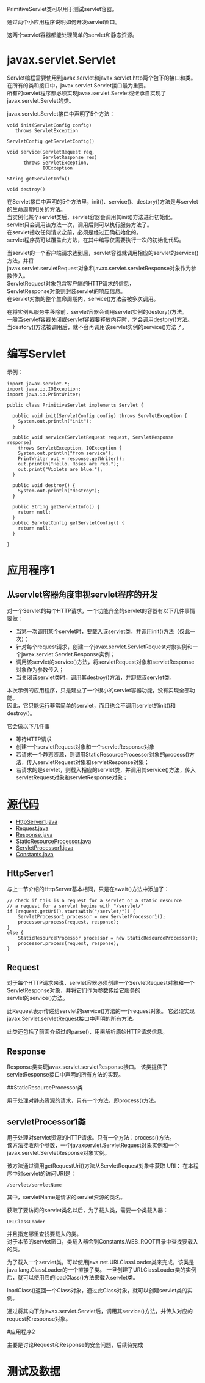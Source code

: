 PrimitiveServlet类可以用于测试servlet容器。

通过两个小应用程序说明如何开发servlet窗口。

这两个servlet容器都能处理简单的servlet和静态资源。

# javax.servlet.Servlet

Servlet编程需要使用到javax.servlet和javax.servlet.http两个包下的接口和类。 
在所有的类和接口中，javax.servlet.Servlet接口最为重要。  
所有的servlet程序都必须实现javax.servlet.Servlet或继承自实现了javax.servlet.Servlet的类。

javax.servlet.Servlet接口中声明了5个方法：

	void init(ServletConfig config)
	   throws ServletException

	ServletConfig getServletConfig()

	void service(ServletRequest req,
	             ServletResponse res)
	      throws ServletException,
	             IOException

	String getServletInfo()

	void destroy()

在Servlet接口中声明的5个方法里，init()、service()、destory()方法是与servlet的生命周期相关的方法。  
当实例化某个servlet类后，servlet容器会调用其init()方法进行初始化。  
servlet只会调用该方法一次，调用后则可以执行服务方法了。  
在servlet接收任何请求之前，必须是经过正确初始化的。  
servlet程序员可以覆盖此方法，在其中编写仅需要执行一次的初始化代码。  

当servlet的一个客户端请求达到后，servlet容器就调用相应的servlet的service()方法，并将  
javax.servlet.servletRequest对象和javax.servlet.servletResponse对象作为参数传入。  
ServletRequest对象包含客户端的HTTP请求的信息，  
ServletResponse对象则封装servlet的响应信息。  
在servlet对象的整个生命周期内，service()方法会被多次调用。 

在将实例从服务中移除前，servlet容器会调用servlet实例的destory()方法。  
一般当servlet容器关闭或servlet容器要释放内存时，才会调用destory()方法。  
当destory()方法被调用后，就不会再调用该servlet实例的service()方法了。
# 编写Servlet

示例： 

	import javax.servlet.*;
	import java.io.IOException;
	import java.io.PrintWriter;
	
	public class PrimitiveServlet implements Servlet {
	
	  public void init(ServletConfig config) throws ServletException {
	    System.out.println("init");
	  }
	
	  public void service(ServletRequest request, ServletResponse response)
	    throws ServletException, IOException {
	    System.out.println("from service");
	    PrintWriter out = response.getWriter();
	    out.println("Hello. Roses are red.");
	    out.print("Violets are blue.");
	  }
	
	  public void destroy() {
	    System.out.println("destroy");
	  }
	
	  public String getServletInfo() {
	    return null;
	  }
	  public ServletConfig getServletConfig() {
	    return null;
	  }
	
	}

# 应用程序1

## 从servlet容器角度审视servlet程序的开发

对一个Servlet的每个HTTP请求，一个功能齐全的servlet的容器有以下几件事情要做：

* 当第一次调用某个servlet时，要载入该servlet类，并调用init()方法（仅此一次）；
* 针对每个request请求，创建一个javax.servlet.ServletRequest对象实例和一个javax.servlet.Servlet.Response实例；
* 调用该servlet的service()方法，将servletRequest对象和servletResponse对象作为参数传入；
* 当关闭该servlet类时，调用其destroy()方法，并卸载该servlet类。

本次示例的应用程序，只是建立了一个很小的servlet容器功能，没有实现全部功能。  
因此，它只能运行非常简单的servlet，而且也会不调用servlet的init()和destroy()。  

它会做以下几件事

* 等待HTTP请求
* 创建一个servletRequest对象和一个servletResponse对象
* 若请求一个静态资源，则调用StaticResourceProcessor对象的process()方法，传入servletRequest对象和servletResponse对象；
* 若请求的是servlet，则载入相应的servlet类，并调用其service()方法，传入servletRequest对象和servletResponse对象；

# [源代码](src/ex02)

* [HttpServer1.java](src/ex02/src/com/tlxxm/learing/HttpServer1.java)
* [Request.java](src/ex02/src/com/tlxxm/learing/Request.java)
* [Response.java](src/ex02/src/com/tlxxm/learing/Response.java)
* [StaticResourceProcessor.java](src/ex02/src/com/tlxxm/learing/StaticResourceProcessor.java)
* [ServletProcessor1.java](src/ex02/src/com/tlxxm/learing/ServletProcessor1.java)
* [Constants.java](src/ex02/src/com/tlxxm/learing/Constants.java)

## HttpServer1

与上一节介绍的HttpServer基本相同，只是在await()方法中添加了：

	// check if this is a request for a servlet or a static resource
    // a request for a servlet begins with "/servlet/"
    if (request.getUri().startsWith("/servlet/")) {
        ServletProcessor1 processor = new ServletProcessor1();
        processor.process(request, response);
    }
    else {
        StaticResourceProcessor processor = new StaticResourceProcessor();
        processor.process(request, response);
    }

## Request

对于每个HTTP请求来说，servlet容器必须创建一个ServletRequest对象和一个ServletResponse对象，并将它们作为参数传给它服务的  
servlet的service()方法。

此Request表示传递给servlet的service()方法的一个request对象。
它必须实现javax.Servlet.servletRequest接口中声明的所有方法。

此类还包括了前面介绍过的parse()，用来解析原始HTTP请求信息。

## Response 

Response类实现javax.servlet.servletResponse接口。
该类提供了servletResponse接口中声明的所有方法的实现。


##StaticResourceProcessor类

用于处理对静态资源的请求，只有一个方法，即process()方法。

## servletProcessor1类

用于处理对servlet资源的HTTP请求。只有一个方法：process()方法。  
该方法接收两个参数，一个javaxservlet.ServletRequest对象实例和一个javax.servlet.ServletResponse对象实例。  

该方法通过调用getRequestUri()方法从ServletRequest对象中获取 URI：
在本程序中对servlet的访问URI是：

 	/servlet/servletName

其中，servletName是请求的servlet资源的类名。


获取了要访问的servlet类名以后，为了载入类，需要一个类载入器：

	URLClassLoader

并且指定哪里查找要载入的类。  
对于本节的servlet窗口，类载入器会到Constants.WEB_ROOT目录中查找要载入的类。  

为了载入一个servlet类，可以使用java.net.URLClassLoader类来完成，该类是java.lang.ClassLoader的一个直接子类。 
一旦创建了URLClassLoader类的实例后，就可以使用它的loadClass()方法来载入servlet类。

loadClass()返回一个Class对象，通过此Class对象，就可以创建servlet类的实例。

通过将其向下为javax.servlet.Servlet后，调用其service()方法，并传入对应的request和response对象。

#应用程序2

主要是讨论Request和Response的安全问题，后续待完成


# 测试及数据